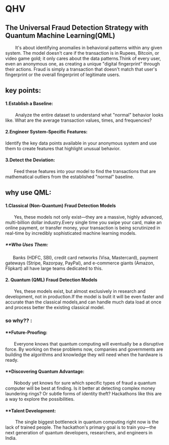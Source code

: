 # QHV
##                             The Universal Fraud Detection Strategy with Quantum Machine Learning(QML)
$~~~~~~~$ It's about identifying anomalies in behavioral patterns within any given system. The model doesn't care if the transaction is in Rupees, Bitcoin, or video game gold; it only cares about the data patterns.Think of every user, even an anonymous one, as creating a unique "digital fingerprint" through their actions. Fraud is simply a transaction that doesn't match that user's fingerprint or the overall fingerprint of legitimate users.
## key points:
#### 1.Establish a Baseline: 
$~~~~~~~$ Analyze the entire dataset to understand what "normal" behavior looks like. What are the average transaction values, times, and frequencies?
#### 2.Engineer System-Specific Features: 
  Identify the key data points available in your anonymous system and use them to create features that highlight unusual behavior.
#### 3.Detect the Deviation: 
$~~~~~~$ Feed these features into your model to find the transactions that are mathematical outliers from the established "normal" baseline.
## why use QML:
#### 1.Classical (Non-Quantum) Fraud Detection Models
$~~~~~~$ Yes, these models not only exist—they are a massive, highly advanced, multi-billion dollar industry.Every single time you swipe your card, make an online payment, or transfer money, your transaction is being scrutinized in real-time by incredibly sophisticated machine learning models.
#####  **Who Uses Them: 
$~~~~~$ Banks (HDFC, SBI), credit card networks (Visa, Mastercard), payment gateways (Stripe, Razorpay, PayPal), and e-commerce giants (Amazon, Flipkart) all have large teams dedicated to this.
#### 2. Quantum (QML) Fraud Detection Models
$~~~~~~$ Yes, these models exist, but almost exclusively in research and development, not in production.If the model is bulit it will be even faster and accurate than the classical models,and can handle much data load at once and process better the existing classical model.
### so why?? :
#### **Future-Proofing:
$~~~~~~$ Everyone knows that quantum computing will eventually be a disruptive force. By working on these problems now, companies and governments are building the algorithms and knowledge they will need when the hardware is ready.
#### **Discovering Quantum Advantage: 
$~~~~~~$ Nobody yet knows for sure which specific types of fraud a quantum computer will be best at finding. Is it better at detecting complex money laundering rings? Or subtle forms of identity theft? Hackathons like this are a way to explore the possibilities.
#### **Talent Development: 
$~~~~~~~$ The single biggest bottleneck in quantum computing right now is the lack of trained people. The hackathon's primary goal is to train you—the next generation of quantum developers, researchers, and engineers in India.
